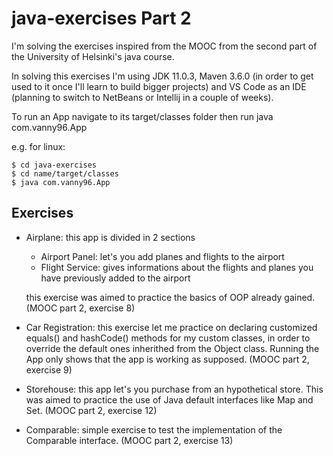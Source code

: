 # java-exercises Part 2

I'm solving the exercises inspired from the MOOC from the second part of the University of Helsinki's java course. 

In solving this exercises I'm using JDK 11.0.3, Maven 3.6.0 (in order to get used to it once I'll learn to build bigger projects) and VS Code as an IDE (planning to switch to NetBeans or Intellij in a couple of weeks).

To run an App navigate to its target/classes folder then run java com.vanny96.App

e.g. for linux:

    $ cd java-exercises
    $ cd name/target/classes
    $ java com.vanny96.App
    
## Exercises

* Airplane: this app is divided in 2 sections
  * Airport Panel: let's you add planes and flights to the airport
  * Flight Service: gives informations about the flights and planes you have previously added to the airport

  this exercise was aimed to practice the basics of OOP already gained. (MOOC part 2, exercise 8)

* Car Registration: this exercise let me practice on declaring customized equals() and hashCode() methods for my custom classes, in order to override the default ones inherithed from the Object class. Running the App only shows that the app is working as supposed. (MOOC part 2, exercise 9)

* Storehouse: this app let's you purchase from an hypothetical store. This was aimed to practice the use of Java default interfaces like Map and Set. (MOOC part 2, exercise 12)

* Comparable: simple exercise to test the implementation of the Comparable interface. (MOOC part 2, exercise 13)